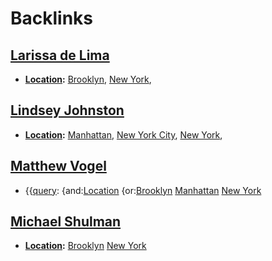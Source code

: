 
# Backlinks
## [Larissa de Lima](<Larissa de Lima.md>)
- **[Location](<Location.md>):** [Brooklyn](<Brooklyn.md>), [New York](<New York.md>),

## [Lindsey Johnston](<Lindsey Johnston.md>)
- **[Location](<Location.md>):** [Manhattan](<Manhattan.md>), [New York City](<New York City.md>), [New York](<New York.md>),

## [Matthew Vogel](<Matthew Vogel.md>)
- {{[query](<query.md>): {and:[Location](<Location.md>) {or:[Brooklyn](<Brooklyn.md>) [Manhattan](<Manhattan.md>) [New York](<New York.md>)

## [Michael Shulman](<Michael Shulman.md>)
- **[Location](<Location.md>):** [Brooklyn](<Brooklyn.md>) [New York](<New York.md>)

